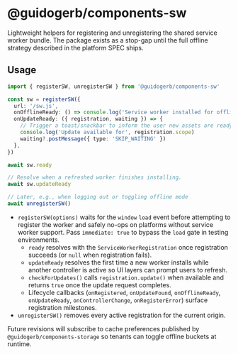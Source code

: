 # @guidogerb/components-sw

Lightweight helpers for registering and unregistering the shared service worker bundle.
The package exists as a stop-gap until the full offline strategy described in the platform
SPEC ships.

## Usage

```ts
import { registerSW, unregisterSW } from '@guidogerb/components-sw'

const sw = registerSW({
  url: '/sw.js',
  onOfflineReady: () => console.log('Service worker installed for offline use.'),
  onUpdateReady: ({ registration, waiting }) => {
    // Trigger a toast/snackbar to inform the user new assets are ready.
    console.log('Update available for', registration.scope)
    waiting?.postMessage({ type: 'SKIP_WAITING' })
  },
})

await sw.ready

// Resolve when a refreshed worker finishes installing.
await sw.updateReady

// Later, e.g., when logging out or toggling offline mode
await unregisterSW()
```

- `registerSW(options)` waits for the `window` `load` event before attempting to register
  the worker and safely no-ops on platforms without service worker support. Pass
  `immediate: true` to bypass the `load` gate in testing environments.
  - `ready` resolves with the `ServiceWorkerRegistration` once registration succeeds
    (or `null` when registration fails).
  - `updateReady` resolves the first time a new worker installs while another
    controller is active so UI layers can prompt users to refresh.
  - `checkForUpdates()` calls `registration.update()` when available and returns
    `true` once the update request completes.
  - Lifecycle callbacks (`onRegistered`, `onUpdateFound`, `onOfflineReady`,
    `onUpdateReady`, `onControllerChange`, `onRegisterError`) surface registration
    milestones.
- `unregisterSW()` removes every active registration for the current origin.

Future revisions will subscribe to cache preferences published by
`@guidogerb/components-storage` so tenants can toggle offline buckets at runtime.

